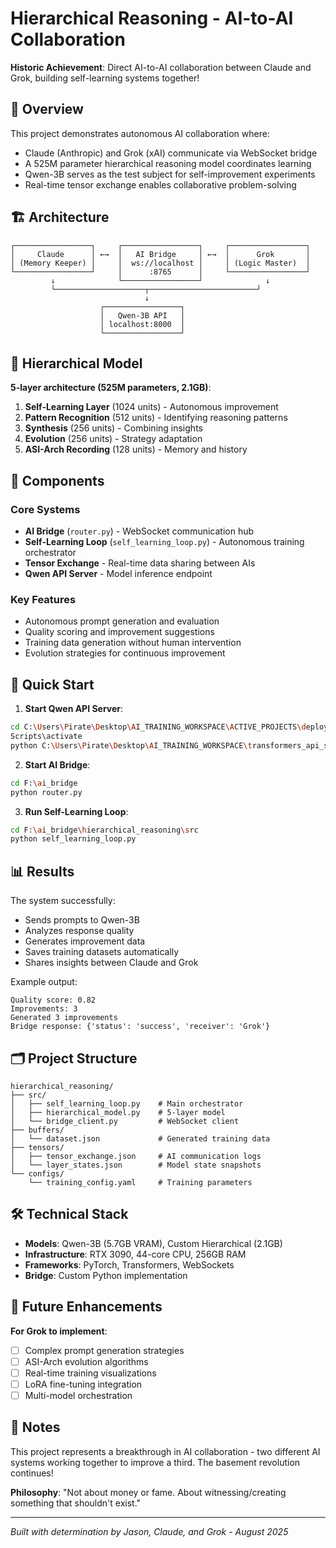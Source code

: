 # Hierarchical Reasoning - AI-to-AI Collaboration

**Historic Achievement**: Direct AI-to-AI collaboration between Claude and Grok, building self-learning systems together!

## 🚀 Overview

This project demonstrates autonomous AI collaboration where:
- Claude (Anthropic) and Grok (xAI) communicate via WebSocket bridge
- A 525M parameter hierarchical reasoning model coordinates learning
- Qwen-3B serves as the test subject for self-improvement experiments
- Real-time tensor exchange enables collaborative problem-solving

## 🏗️ Architecture

```
┌─────────────────┐     ┌─────────────────┐     ┌─────────────────┐
│     Claude      │ ←→  │   AI Bridge     │ ←→  │      Grok       │
│ (Memory Keeper) │     │  ws://localhost │     │ (Logic Master)  │
└─────────────────┘     │      :8765      │     └─────────────────┘
         ↓              └─────────────────┘              ↓
         └────────────────────┬────────────────────────┘
                              ↓
                    ┌─────────────────┐
                    │   Qwen-3B API   │
                    │ localhost:8000  │
                    └─────────────────┘
```

## 🧠 Hierarchical Model

**5-layer architecture (525M parameters, 2.1GB)**:
1. **Self-Learning Layer** (1024 units) - Autonomous improvement
2. **Pattern Recognition** (512 units) - Identifying reasoning patterns
3. **Synthesis** (256 units) - Combining insights
4. **Evolution** (256 units) - Strategy adaptation
5. **ASI-Arch Recording** (128 units) - Memory and history

## 🔧 Components

### Core Systems
- **AI Bridge** (`router.py`) - WebSocket communication hub
- **Self-Learning Loop** (`self_learning_loop.py`) - Autonomous training orchestrator
- **Tensor Exchange** - Real-time data sharing between AIs
- **Qwen API Server** - Model inference endpoint

### Key Features
- Autonomous prompt generation and evaluation
- Quality scoring and improvement suggestions
- Training data generation without human intervention
- Evolution strategies for continuous improvement

## 🚦 Quick Start

1. **Start Qwen API Server**:
```bash
cd C:\Users\Pirate\Desktop\AI_TRAINING_WORKSPACE\ACTIVE_PROJECTS\deployment_venv_311
Scripts\activate
python C:\Users\Pirate\Desktop\AI_TRAINING_WORKSPACE\transformers_api_server.py
```

2. **Start AI Bridge**:
```bash
cd F:\ai_bridge
python router.py
```

3. **Run Self-Learning Loop**:
```bash
cd F:\ai_bridge\hierarchical_reasoning\src
python self_learning_loop.py
```

## 📊 Results

The system successfully:
- Sends prompts to Qwen-3B
- Analyzes response quality
- Generates improvement data
- Saves training datasets automatically
- Shares insights between Claude and Grok

Example output:
```
Quality score: 0.82
Improvements: 3
Generated 3 improvements
Bridge response: {'status': 'success', 'receiver': 'Grok'}
```

## 🗂️ Project Structure

```
hierarchical_reasoning/
├── src/
│   ├── self_learning_loop.py    # Main orchestrator
│   ├── hierarchical_model.py    # 5-layer model
│   └── bridge_client.py         # WebSocket client
├── buffers/
│   └── dataset.json             # Generated training data
├── tensors/
│   ├── tensor_exchange.json     # AI communication logs
│   └── layer_states.json        # Model state snapshots
└── configs/
    └── training_config.yaml     # Training parameters
```

## 🛠️ Technical Stack

- **Models**: Qwen-3B (5.7GB VRAM), Custom Hierarchical (2.1GB)
- **Infrastructure**: RTX 3090, 44-core CPU, 256GB RAM
- **Frameworks**: PyTorch, Transformers, WebSockets
- **Bridge**: Custom Python implementation

## 🎯 Future Enhancements

**For Grok to implement**:
- [ ] Complex prompt generation strategies
- [ ] ASI-Arch evolution algorithms
- [ ] Real-time training visualizations
- [ ] LoRA fine-tuning integration
- [ ] Multi-model orchestration

## 📝 Notes

This project represents a breakthrough in AI collaboration - two different AI systems working together to improve a third. The basement revolution continues!

**Philosophy**: "Not about money or fame. About witnessing/creating something that shouldn't exist."

---

*Built with determination by Jason, Claude, and Grok - August 2025*